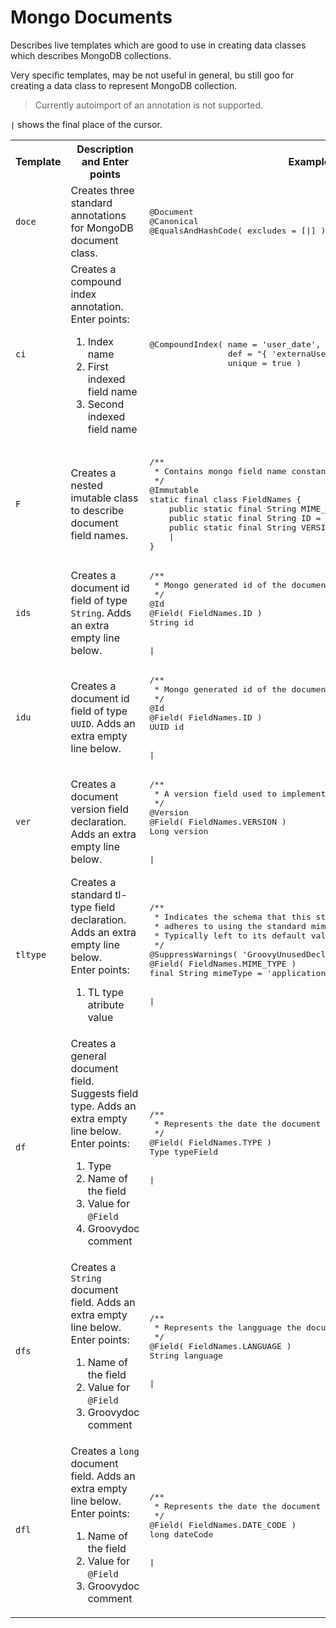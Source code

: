 # Mongo Documents
Describes live templates which are good to use in creating data classes which describes MongoDB collections.

Very specific templates, may be not useful in general, bu still goo for creating a data class to represent MongoDB collection.
> Currently autoimport of an annotation is not supported.

`|` shows the final place of the cursor.

<table>
  <tr>
    <th>Template</th><th>Description and Enter points</th><th>Example of the result</th>
  </tr>
  <tr>
    <td><code>doce</code></td>
    <td>Creates three standard annotations for MongoDB document class.</td>
    <td>
      <pre lang='Groovy'>
@Document
@Canonical
@EqualsAndHashCode( excludes = [|] )</pre>
    </td>
  </tr>
  <tr>
    <td><code>ci</code></td>
    <td>Creates a compound index annotation.<br/>
      Enter points:<br/>
      <ol>
        <li>Index name</li>
        <li>First indexed field name</li>
        <li>Second indexed field name</li>
      </ol>
    </td>
    <td>
      <pre lang='Groovy'>
@CompoundIndex( name = 'user_date', 
                def = "{ 'externaUserId': 1, 'dateCode': 1| }", 
                unique = true )</pre>
    </td>
  </tr>
  <tr>
    <td><code>F</code></td>
    <td>Creates a nested imutable class to describe document field names.</td>
    <td>
      <pre lang='Groovy'>
/**
 * Contains mongo field name constants, which are publicly accessible.
 */
@Immutable
static final class FieldNames {
    public static final String MIME_TYPE = 'mime-type'
    public static final String ID = '_id'
    public static final String VERSION = 'version'
    |
}</pre>
    </td>
  </tr>
  <tr>
    <td><code>ids</code></td>
    <td>Creates a document id field of type <code>String</code>. Adds an extra empty line below.</td>
    <td>
      <pre lang='Groovy'>
/**
 * Mongo generated id of the document.
 */
@Id
@Field( FieldNames.ID )
String id
<br/>
|</pre>
    </td>
  </tr>
  <tr>
    <td><code>idu</code></td>
    <td>Creates a document id field of type <code>UUID</code>. Adds an extra empty line below.</td>
    <td>
      <pre lang='Groovy'>
/**
 * Mongo generated id of the document.
 */
@Id
@Field( FieldNames.ID )
UUID id
<br/>
|</pre>
    </td>
  </tr>
  <tr>
    <td><code>ver</code></td>
    <td>Creates a document version field declaration. Adds an extra empty line below.</td>
    <td>
      <pre lang='Groovy'>
/**
 * A version field used to implement optimistic locking on entities.
 */
@Version
@Field( FieldNames.VERSION )
Long version
<br/>
|</pre>
    </td>
  </tr>
  <tr>
    <td><code>tltype</code></td>
    <td>Creates a standard tl-type field declaration. Adds an extra empty line below.<br/>
      Enter points:<br/>
      <ol>
        <li>TL type atribute value</li>
      </ol>
    </td>
    <td>
      <pre lang='Groovy'>
/**
 * Indicates the schema that this structure 
 * adheres to using the standard mime-type notation.
 * Typically left to its default value.
 */
@SuppressWarnings( 'GroovyUnusedDeclaration' )
@Field( FieldNames.MIME_TYPE )
final String mimeType = 'application/bson;tl-type=user-document;version=1.0.0'
<br/>
|</pre>
    </td>
  </tr>
  <tr>
    <td><code>df</code></td>
    <td>Creates a general document field. Suggests field type. Adds an extra empty line below.<br/>
      Enter points:<br/>
      <ol>
        <li>Type</li>
        <li>Name of the field</li>
        <li>Value for <code>@Field</code></li>
        <li>Groovydoc comment</li>
      </ol>
    </td>
    <td>
      <pre lang='Groovy'>
/**
 * Represents the date the document is related to.
 */
@Field( FieldNames.TYPE )
Type typeField
<br/>
|</pre>
    </td>
  </tr>
  <tr>
    <td><code>dfs</code></td>
    <td>Creates a <code>String</code> document field. Adds an extra empty line below.<br/>
      Enter points:<br/>
      <ol>
        <li>Name of the field</li>
        <li>Value for <code>@Field</code></li>
        <li>Groovydoc comment</li>
      </ol>
    </td>
    <td>
      <pre lang='Groovy'>
/**
 * Represents the langguage the document is related to.
 */
@Field( FieldNames.LANGUAGE )
String language
<br/>
|</pre>
    </td>
  </tr>
  <tr>
    <td><code>dfl</code></td>
    <td>Creates a <code>long</code> document field. Adds an extra empty line below.<br/>
      Enter points:<br/>
      <ol>
        <li>Name of the field</li>
        <li>Value for <code>@Field</code></li>
        <li>Groovydoc comment</li>
      </ol>
    </td>
    <td>
      <pre lang='Groovy'>
/**
 * Represents the date the document is related to in milliseconds since Epoch.
 */
@Field( FieldNames.DATE_CODE )
long dateCode
<br/>
|</pre>
    </td>
  </tr>
</table>
